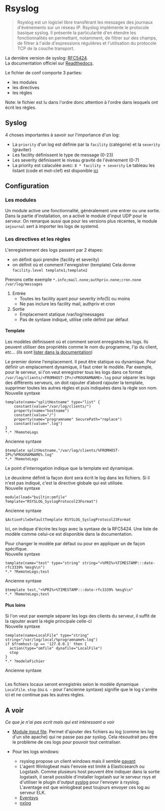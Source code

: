 # Rsyslog

> Rsyslog est un logiciel libre transférant les messages des journaux d'événements sur un réseau IP. Rsyslog implémente le protocole basique syslog. Il présente la particularité d'en étendre les fonctionnalités en permettant, notamment, de filtrer sur des champs, de filtrer à l'aide d'expressions régulières et l'utilisation du protocole TCP de la couche transport. 

La dernière version de syslog: [RFC5424](https://tools.ietf.org/html/rfc5424).<br>
La documentation officiel sur [Readthedocs](https://rsyslog.readthedocs.io/en/latest/index.html).

Le fichier de conf comporte 3 parties:
- les modules
- les directives
- les règles

Note: le fichier est lu dans l'ordre donc attention à l'ordre dans lesquels ont écrit les règles.

## Syslog
4 choses importantes à savoir sur l'importance d'un log:
- La `priority` d'un log est définie par la `facility` (catégorie) et la `severity` (graviter)
- Les facility définissent le type de message (0-23)
- Les severity définissent le niveau gravité de l'évènement (0-7)
- La priority est calaculée avec: `8 * facility + severity`
Le tableau les listant (code et mot-clef) est disponible [ici](https://en.wikipedia.org/wiki/Syslog#Facility)

## Configuration
### Les modules
Un module active une fonctionnalité, généralement une entrer ou une sortie. Dans la partie d'installation, on a activé le module d'input UDP pour le serveur. On remarque aussi que pour les versions plus récentes, le module `imjournal` sert à importer les logs de systemd.

### Les directives et les règles
L'enregistrement des logs passent par 2 étapes: 
- on définit quoi prendre (facility et severity)
- on définit où et comment l'enregistrer (template)
Cela donne `facility.level template1;template2`

Prenons cette exemple  `*.info;mail.none;authpriv.none;cron.none                /var/log/messages`<br>
1. Entrée
    - Toutes les facility ayant pour severity info(5) ou moins
    - Ne pas inclure les facility mail, authpriv et cron
2. Sortie
    - Emplacement statique /var/log/messages
    - Pas de syntaxe indiqué, utilise celle définit par défaut

#### Template
Les modèles définissent où et comment seront enregistrés les logs. Ils peuvent utiliser des propriétés comme le nom du programme, l'ip du client, etc... (ils sont [lister dans la documentation](https://rsyslog.readthedocs.io/en/latest/configuration/properties.html "liste des propriétés"))

Le premier donne l'emplacement. Il peut être statique ou dynamique. Pour définir un emplacement dynamique, il faut créer le modèle. Par exemple, pour le serveur, si l'on veut enregistrer tous les logs dans ce format `/var/log/clients/<FROMHOST-IP>/<PROGRAMNAME>.log` pour séparer les logs des différents serveurs, on doit rajouter d’abord rajouter la template, supprimer toutes les autres règles et puis indiquées dans la règle son nom.
<br>Nouvelle syntaxe
```
template(name="splitHostname" type="list" {
	constant(value="/var/log/clients/")
	property(name="hostname")
	constant(value="/")
	property(name="programname" SecurePath="replace")
	constant(value=".log")
}
*.* ?RemoteLogs
```
Ancienne syntaxe
```
$template splitHostname,"/var/log/clients/%FROMHOST-IP%/%PROGRAMNAME%.log"
*.* ?RemoteLogs
```
Le point d'interrogation indique que la template est dynamique.

Le deuxième définit la façon dont sera écrit le log dans les fichiers. Si il n'est pas indiqué, c'est la directive globale qui est utilisée.
<br>Nouvelle syntaxe
```
module(load="builtin:omfile" Template="RSYSLOG_SyslogProtocol23Format")
```
Ancienne syntaxe
```
$ActionFileDefaultTemplate RSYSLOG_SyslogProtocol23Format
```
Ici, on indique d'écrire les logs avec la syntaxe de la RFC5424. Une liste de modèle comme celui-ce est disponible dans la documentation.

Pour changer le modèle par défaut ou pour en appliquer un de façon spécifique.
<br>Nouvelle syntaxe
```
template(name="test" type="string" string="<%PRI%>%TIMESTAMP:::date-rfc3339% %msg%\n")
*.* ?RemoteLogs;test
```
Ancienne syntaxe
```
$template test,"<%PRI%>%TIMESTAMP:::date-rfc3339% %msg%\n"
*.* ?RemoteLogs;test
```

#### Plus loins
Si l'on veut par exemple séparer les logs des clients du serveur, il suffit de la rajouter avant la règle principale celle-ci
<br>Nouvelle syntaxe
```
template(name=LocalFile" type="string" string="/var/log/local/%programname%.log")
if $fromhost-ip == '127.0.0.1' then {
  action(type="omfile" dynafile="LocalFile")
  stop
}
*.* ?modeleFichier
```
Ancienne syntaxe
```
```
Les fichiers locaux seront enregistrés selon le modèle dynamique `LocalFile`. `stop` (ou `& ~` pour l'ancienne syntaxe) signifie que le log s'arrête ici et ne continue pas les autres règles.

## A voir
*Ce que je n'ai pas ecrit mais qui est intéressant a voir*
- [Module input file](https://rsyslog.readthedocs.io/en/latest/configuration/modules/imfile.html). Permet d'ajouter des fichiers au log (comme les log d'un site apache) qui ne passe pas par syslog. Cela résoudrait peu être le problème de ces logs pour pouvoir tout centraliser.

- Pour les logs windows:
  - rsyslog propose un client windows mais il semble [payant](https://www.rsyslog.com/windows-agent/edition-comparison/)
  - L'agent Winlogbeat mais l'envoie est limité à Elasticsearch ou Logstash. Comme  plusieurs host peuvent être indiquer dans la sortie logstash, il serait possible d'installer logstash sur le serveur rsys et d'utiliser le plugin d'output [syslog](https://www.elastic.co/guide/en/logstash/current/plugins-outputs-syslog.html) pour l'envoyer à rsyslog. L'aventage est que winlogbeat peut toujours envoyer ces log au serveur ELK.
  - [Eventsys]( https://code.google.com/archive/p/eventlog-to-syslog/downloads)
  - [nxlog](https://nxlog.co/) 
